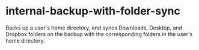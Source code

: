 # internal-backup-with-folder-sync
Backs up a user's home directory, and syncs Downloads, Desktop, and Dropbox folders on the backup with the corresponding folders in the user's home directory.
